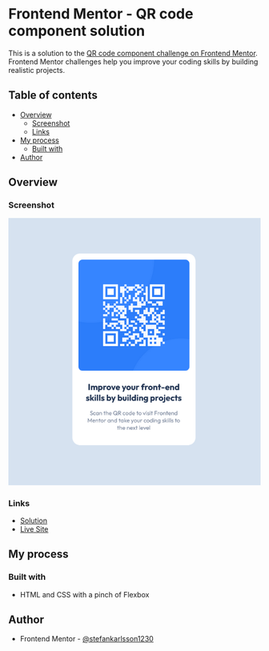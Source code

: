 # Frontend Mentor - QR code component solution

This is a solution to the [QR code component challenge on Frontend Mentor](https://www.frontendmentor.io/challenges/qr-code-component-iux_sIO_H). Frontend Mentor challenges help you improve your coding skills by building realistic projects. 

## Table of contents

- [Overview](#overview)
  - [Screenshot](#screenshot)
  - [Links](#links)
- [My process](#my-process)
  - [Built with](#built-with)
- [Author](#author)

## Overview

### Screenshot

![](./screenshot.png)

### Links

- [Solution](https://github.com/stefankarlsson1230/FrontendMentor-Newbie-Qr-code-component)
- [Live Site](https://stefankarlsson1230.github.io/FrontendMentor-Newbie-Qr-code-component/)

## My process

### Built with

- HTML and CSS with a pinch of Flexbox

## Author

- Frontend Mentor - [@stefankarlsson1230](https://www.frontendmentor.io/profile/stefankarlsson1230)

